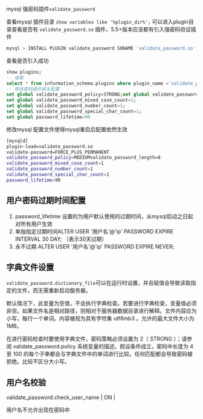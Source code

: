 mysql 强密码插件`validate_password`

查看mysql 插件目录
`show variables like '%plugin_dir%';`
可以进入plugin目录查看是否有 `validate_password.so` 插件，5.5+版本应该都有引入强密码验证插件

```sql
mysql > INSTALL PLUGIN validate_password SONAME 'validate_password.so';
```

查看是否引入成功

```sql
show plugins;
-- 或者 
select * from information_schema.plugins where plugin_name ='validate_password';
-- 修改密码插件相关配置
set global validate_password_policy=STRONG;set global validate_password_length=8;
set global validate_password_mixed_case_count=1;
set global validate_password_number_count=1;
set global validate_password_special_char_count=1;
set global password_lifetime=90
```

修改mysql 配置文件使得mysql重启后配置依然生效
```bash
[mysqld]
plugin-load=validate_password.so
validate-password=FORCE_PLUS_PERMANENT
validate_password_policy=MEDIUMvalidate_password_length=8
validate_password_mixed_case_count=1
validate_password_number_count=1
validate_password_special_char_count=1
password_lifetime=90
```

## 用户密码过期时间配置

1. password_lifetime 设置的为用户默认使用的过期时间，从mysql启动之日起对所有用户生效
2. 单独指定过期时间ALTER USER '用户名'@'ip'  PASSWORD EXPIRE INTERVAL 30 DAY; （表示30天过期）
3. 永不过期
ALTER USER '用户名'@'ip' PASSWORD EXPIRE NEVER;

## 字典文件设置

`validate_password.dictionary_file`可以在运行时设置，并且赋值会导致读取指定的文件，而无需重新启动服务器。

默认情况下，此变量为空值，不会执行字典检查。若要进行字典检查，变量值必须非空。如果文件名是相对路径，则相对于服务器数据目录进行解释。文件内容应为小写，每行一个单词。内容被视为具有字符集  utf8mb3 。允许的最大文件大小为 1MB。

在进行密码检查时要使用字典文件，密码策略必须设置为 2（ STRONG ）；请参阅  validate_password.policy  系统变量的描述。假设条件成立，密码中长度为 4 至 100 的每个子串都会与字典文件中的单词进行比较。任何匹配都会导致密码被拒绝。比较不区分大小写。

## 用户名校验

validate_password.check_user_name               | ON     |

用户名不允许出现在密码中